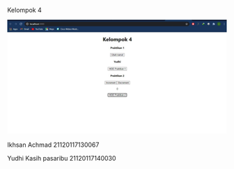 Kelompok 4

<p><img src="Kelompok4.jpg"></p>
<p>Ikhsan Achmad 21120117130067</>
<p>Yudhi Kasih pasaribu 21120117140030</p>
